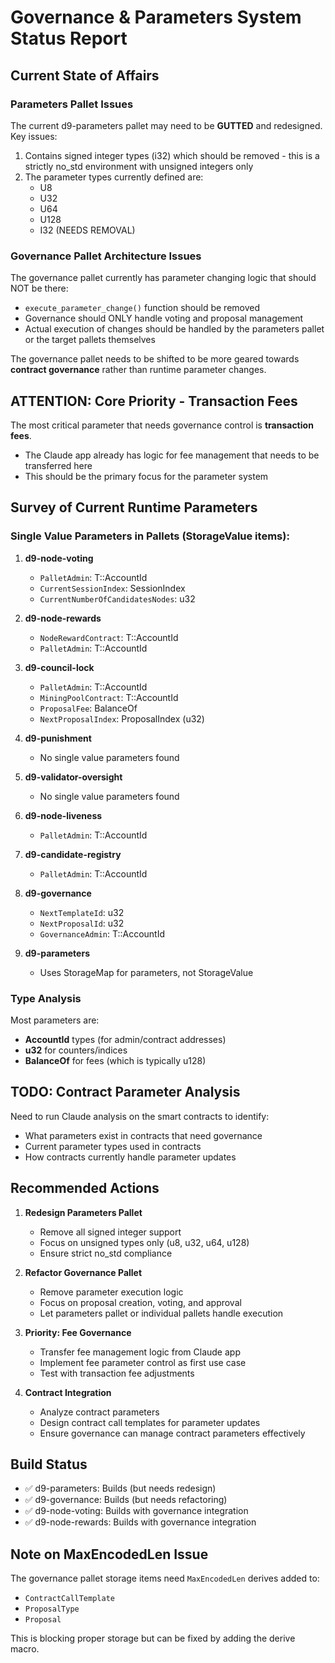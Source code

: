 # Governance & Parameters System Status Report

## Current State of Affairs

### Parameters Pallet Issues
The current d9-parameters pallet may need to be **GUTTED** and redesigned. Key issues:
1. Contains signed integer types (i32) which should be removed - this is a strictly no_std environment with unsigned integers only
2. The parameter types currently defined are:
   - U8
   - U32
   - U64
   - U128
   - I32 (NEEDS REMOVAL)

### Governance Pallet Architecture Issues
The governance pallet currently has parameter changing logic that should NOT be there:
- `execute_parameter_change()` function should be removed
- Governance should ONLY handle voting and proposal management
- Actual execution of changes should be handled by the parameters pallet or the target pallets themselves

The governance pallet needs to be shifted to be more geared towards **contract governance** rather than runtime parameter changes.

## **ATTENTION: Core Priority - Transaction Fees**
The most critical parameter that needs governance control is **transaction fees**. 
- The Claude app already has logic for fee management that needs to be transferred here
- This should be the primary focus for the parameter system

## Survey of Current Runtime Parameters

### Single Value Parameters in Pallets (StorageValue items):

1. **d9-node-voting**
   - `PalletAdmin`: T::AccountId
   - `CurrentSessionIndex`: SessionIndex
   - `CurrentNumberOfCandidatesNodes`: u32

2. **d9-node-rewards**
   - `NodeRewardContract`: T::AccountId
   - `PalletAdmin`: T::AccountId

3. **d9-council-lock**
   - `PalletAdmin`: T::AccountId
   - `MiningPoolContract`: T::AccountId
   - `ProposalFee`: BalanceOf<T>
   - `NextProposalIndex`: ProposalIndex (u32)

4. **d9-punishment**
   - No single value parameters found

5. **d9-validator-oversight**
   - No single value parameters found

6. **d9-node-liveness**
   - `PalletAdmin`: T::AccountId

7. **d9-candidate-registry**
   - `PalletAdmin`: T::AccountId

8. **d9-governance**
   - `NextTemplateId`: u32
   - `NextProposalId`: u32
   - `GovernanceAdmin`: T::AccountId

9. **d9-parameters**
   - Uses StorageMap for parameters, not StorageValue

### Type Analysis
Most parameters are:
- **AccountId** types (for admin/contract addresses)
- **u32** for counters/indices
- **BalanceOf<T>** for fees (which is typically u128)

## TODO: Contract Parameter Analysis
Need to run Claude analysis on the smart contracts to identify:
- What parameters exist in contracts that need governance
- Current parameter types used in contracts
- How contracts currently handle parameter updates

## Recommended Actions

1. **Redesign Parameters Pallet**
   - Remove all signed integer support
   - Focus on unsigned types only (u8, u32, u64, u128)
   - Ensure strict no_std compliance

2. **Refactor Governance Pallet**
   - Remove parameter execution logic
   - Focus on proposal creation, voting, and approval
   - Let parameters pallet or individual pallets handle execution

3. **Priority: Fee Governance**
   - Transfer fee management logic from Claude app
   - Implement fee parameter control as first use case
   - Test with transaction fee adjustments

4. **Contract Integration**
   - Analyze contract parameters
   - Design contract call templates for parameter updates
   - Ensure governance can manage contract parameters effectively

## Build Status
- ✅ d9-parameters: Builds (but needs redesign)
- ✅ d9-governance: Builds (but needs refactoring)
- ✅ d9-node-voting: Builds with governance integration
- ✅ d9-node-rewards: Builds with governance integration

## Note on MaxEncodedLen Issue
The governance pallet storage items need `MaxEncodedLen` derives added to:
- `ContractCallTemplate`
- `ProposalType`
- `Proposal`

This is blocking proper storage but can be fixed by adding the derive macro.